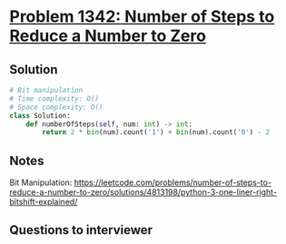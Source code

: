 # [Problem 1342: Number of Steps to Reduce a Number to Zero](https://leetcode.com/problems/number-of-steps-to-reduce-a-number-to-zero/)

## Solution

```py
# Bit manipulation
# Time complexity: O()
# Space complexity: O()
class Solution:
    def numberOfSteps(self, num: int) -> int:
        return 2 * bin(num).count('1') + bin(num).count('0') - 2
```

## Notes

Bit Manipulation: https://leetcode.com/problems/number-of-steps-to-reduce-a-number-to-zero/solutions/4813198/python-3-one-liner-right-bitshift-explained/

## Questions to interviewer
